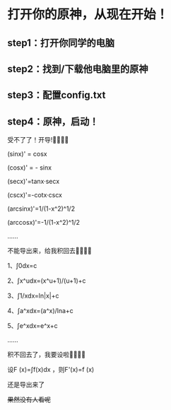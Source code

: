 # 打开你的原神，从现在开始！

## step1：打开你同学的电脑

## step2：找到/下载他电脑里的原神

## step3：配置config.txt

## step4：原神，启动！

受不了了！开导!🥵🥵🥵🥵

(sinx)' = cosx 

 

(cosx)' = - sinx 

 

(secx)'=tanx·secx 

 

(cscx)'=-cotx·cscx 

 

(arcsinx)'=1/(1-x^2)^1/2

 

(arccosx)'=-1/(1-x^2)^1/2

 

......

 

不能导出来，给我积回去🥵🥵🥵🥵

 

1、∫0dx=c

 

2、∫x^udx=(x^u+1)/(u+1)+c

 

3、∫1/xdx=ln|x|+c

 

4、∫a^xdx=(a^x)/lna+c

 

5、∫e^xdx=e^x+c

 

......

 

积不回去了，我要设啦🥵🥵🥵🥵

 

设F (x)=∫f(x)dx ，则F'(x)=f (x)

 

还是导出来了

~~果然没有人看呢~~